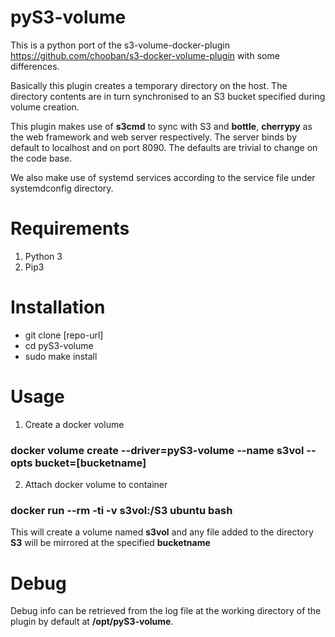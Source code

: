 # pyS3-volume

This is a python port of the s3-volume-docker-plugin https://github.com/chooban/s3-docker-volume-plugin with some differences.

Basically this plugin creates a temporary directory on the host. The directory contents are in turn synchronised to an S3 bucket specified during volume creation.

This plugin makes use of **s3cmd** to sync with S3 and **bottle**, **cherrypy** as the web framework and web server respectively. The server binds by default to localhost and on port 8090. The defaults are trivial to change on the code base.

We also make use of systemd services according to the service file under systemdconfig directory. 


# Requirements

1. Python 3
2. Pip3

# Installation

- git clone [repo-url]
- cd pyS3-volume
- sudo make install

# Usage

1. Create a docker volume

### docker volume create --driver=pyS3-volume --name s3vol --opts bucket=[bucketname]
2. Attach docker volume to container
### docker run --rm -ti -v s3vol:/S3 ubuntu bash
This will create a volume named **s3vol** and any file added to the directory **S3** will be mirrored at the specified **bucketname**

# Debug

Debug info can be retrieved from the log file at the working directory of the plugin by default at **/opt/pyS3-volume**. 